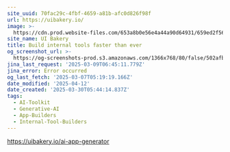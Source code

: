 ```yaml
---
site_uuid: 70fac29c-4fbf-4659-a81b-afc0d826f98f
url: https://uibakery.io/
image: >-
  https://cdn.prod.website-files.com/653a8b0e56e4a44a90d64931/659ed2f56dbcf48f729b3094_UIb%20(2).png
site_name: UI Bakery
title: Build internal tools faster than ever
og_screenshot_url: >-
  https://og-screenshots-prod.s3.amazonaws.com/1366x768/80/false/502afb5e36da691bbe35bc7a53dca9e5d25db9302f35b31e9d01b1bfdef46971.jpeg
jina_last_request: '2025-03-09T06:45:11.779Z'
jina_error: Error occurred
og_last_fetch: '2025-03-07T05:19:19.166Z'
date_modified: '2025-04-12'
date_created: '2025-03-30T05:44:14.837Z'
tags:
  - AI-Toolkit
  - Generative-AI
  - App-Builders
  - Internal-Tool-Builders
---
```













































https://uibakery.io/ai-app-generator

